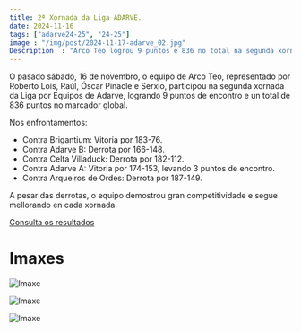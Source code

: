 ```yaml
---
title: 2ª Xornada da Liga ADARVE.
date: 2024-11-16
tags: ["adarve24-25", "24-25"]
image : "/img/post/2024-11-17-adarve_02.jpg"
Description  : "Arco Teo logrou 9 puntos e 836 no total na segunda xornada da Liga por Equipos de Adarve, demostrando gran competitividade e mellora continua."
---
```


O pasado sábado, 16 de novembro, o equipo de Arco Teo, representado por Roberto Lois, Raúl, Óscar Pinacle e Serxio, participou na segunda xornada da Liga por Equipos de Adarve, logrando 9 puntos de encontro e un total de 836 puntos no marcador global.

Nos enfrontamentos:

- Contra Brigantium: Vitoria por 183-76.
- Contra Adarve B: Derrota por 166-148.
- Contra Celta Villaduck: Derrota por 182-112.
- Contra Adarve A: Vitoria por 174-153, levando 3 puntos de encontro.
- Contra Arqueiros de Ordes: Derrota por 187-149.


A pesar das derrotas, o equipo demostrou gran competitividade e segue mellorando en cada xornada. 




[Consulta os resultados](https://docs.google.com/spreadsheets/d/1gygWKIQX21a8ha2O_VllJcGtSTHoihNjnocNm11XQVo/edit?gid=351339145#gid=351339145)


# Imaxes


![Imaxe](../2014-11-16-adarve-xor2/01.jpg)


![Imaxe](../2014-11-16-adarve-xor2/res01.jpg)


![Imaxe](../2014-11-16-adarve-xor2/res02.jpg)